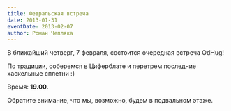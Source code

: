 ```yaml
---
title: Февральская встреча
date: 2013-01-31
eventDate: 2013-02-07
author: Роман Чепляка
---
```


В ближайший четверг, 7 февраля, состоится очередная встреча OdHug!

По традиции, соберемся в Циферблате и перетрем последние хаскельные сплетни :)

Время: **19.00**.

Обратите внимание, что мы, возможно, будем в подвальном этаже.
